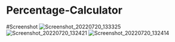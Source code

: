 # Percentage-Calculator



#Screenshot
![Screenshot_20220720_133325](https://user-images.githubusercontent.com/106788394/179907343-fee5a8c6-4b1a-4b30-af97-e51ba74a551b.jpg)
![Screenshot_20220720_132421](https://user-images.githubusercontent.com/106788394/179907354-aa8a742f-8763-45c2-9c7d-2d8abef26352.jpg)
![Screenshot_20220720_132414](https://user-images.githubusercontent.com/106788394/179907360-5d9f0c80-3358-4f20-b5cc-ce9768a3ae15.jpg)
